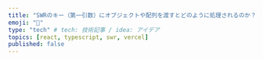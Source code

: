 ```yaml
---
title: "SWRのキー（第一引数）にオブジェクトや配列を渡すとどのように処理されるのか？"
emoji: "🐙"
type: "tech" # tech: 技術記事 / idea: アイデア
topics: [react, typescript, swr, vercel]
published: false
---
```

